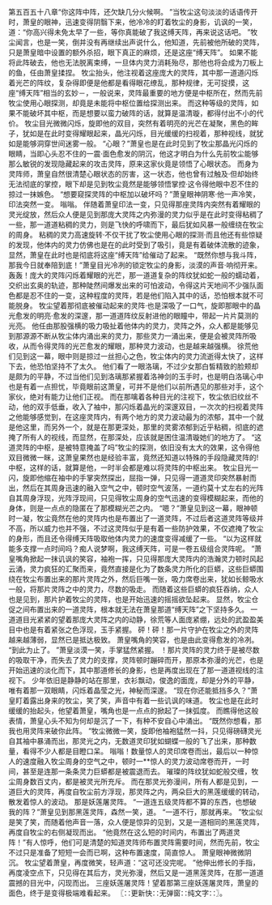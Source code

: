 第五百五十八章“你这阵中阵，还欠缺几分火候啊。
”当牧尘这句淡淡的话语传开时，萧皇的眼神，迅速变得阴翳下来，他冷冷的盯着牧尘的身影，讥讽的一笑，道：“你高兴得未免太早了一些，等你真能破了我这缚天阵，再来说这话吧。
”牧尘闻言，也是一笑，倒并没有再继续出声说什么，他知道，先前被他所破的灵阵，只是萧皇暗中设置的额外杀招，眼下真正的麻烦，还是这座“缚天阵”。
如果不能将此阵破去，他也无法脱离束缚，一旦体内灵力消耗殆尽，那他也将会成为刀板上的鱼，任由萧皇揉捏。
牧尘抬头，他注视着这座庞大的灵阵，其中那一道道闪烁着光芒的阵纹，复杂得即便是他都是看得眼花缭乱，那种规律，无可捉摸，这座“缚天阵”相当的玄妙－，一般说来，灵阵最重要的地方便是中枢所在，然而先前牧尘使用心眼探测，却竟是未能将中枢位置给探测出来。
而这种等级的灵阵，如果不能破坏其中枢，而是想要以蛮力破阵的话，就算是温清璇，都得付出不小的代价。
牧尘目光微微闪烁，旋即他的双目，突然有着明亮的光芒在凝聚，黑色的眸子，犹如是在此时变得耀眼起来，晶光闪烁，目光缓缓的扫视着，那种视线，就犹如是能够洞穿世间迷雾一般。
“心眼？”萧皇也是在此时见到了牧尘那晶光闪烁的眼睛，当即心头忍不住的一震·面色愈发的阴沉，他这才明白为什么先前牧尘能够那么敏锐的发现隐藏起来的攻击灵阵，原来这家伙竟是领悟了心眼状态。
而身为灵阵师，萧皇自然很清楚心眼状态的厉害，这一状态，他也曾有过触及·但却始终无法彻底的掌控，眼下却是见到牧尘竟然是能够领悟掌控·这令得他眼中忍不住的掠过一抹嫉色。
“想要窥探灵阵的中枢加以破坏吗？”萧皇眼神阴寒·他一声冷笑，印法突然一变。
嗡嗡。
伴随着萧皇印法一变，只见得那座灵阵内突然有着耀眼的灵光绽放，然后众人便是见到那庞大灵阵之内弥漫的灵力似乎是在此时变得粘稠了一些，那一道道粘稠的灵力，则是飞快的呼啸而下，最后犹如风暴一般缠绕在牧尘的周身。
粘稠的灵力高速旋转·不仅干扰了牧尘使用心眼的探测·而且他还有些惊疑的发现，他体内的灵力仿佛也是在的此时受到了吸引，竟是有着破体流散的迹象，显然，萧皇在此时也是彻底将这座“缚天阵”给催动了起来。
“既然你想与我斗阵，那我今日就奉陪到底！”萧皇目光冷冽的锁定牧尘的身影，淡漠的声音·响彻开来。
轰轰！庞大的灵阵闪烁着耀眼的光芒，那一道道复杂的阵纹犹如蛇一般的蠕动着，交织出玄奥的轨迹，那种陡然间爆发出来的可怕波动，令得这片天地间不少强队面色都是忍不住的一变，这种程度的灵阵，若是他们陷入其中的话，恐怕根本就不可能脱身。
牧尘望着那彻底被催动起来的灵阵·也是深吸了一口气，旋即那眼中的晶光愈发的明亮·愈发的深邃，那一道道阵纹反射进他的眼瞳中，带起一片片莫测的光亮。
他任由那股强横的吸力吸扯着他体内的灵力，灵阵之外，众人都是能够见到那源源不断从牧尘体内涌出来的灵力，那些灵力一涌出来，便是会被灵阵所吸收，从而令得灵阵的光芒愈发的耀眼，那种灵力波动，也是越来越强横。
徐荒他们见到这一幕，眼中则是掠过一丝担心之色，牧尘体内的灵力流逝得太快了，这样下去，他恐怕坚持不了太久。
他们看了一眼洛璃，不过少女那白皙精致的脸颊却是颇为的平静，不过当他们见到洛璃那紧握着洛神剑的玉手时，也是明白洛璃心中也是有着一点担忧，毕竟眼前这萧皇，可并不是他们以前所遇见的那些对手，这个家伙，绝对有能力让他们正视。
而在那噙着各种目光的注视下，牧尘依旧纹丝不动，他的双手低垂，收入了袖中，那闪烁着晶光的深邃双目，一次次的扫视着灵阵之他能够感觉到，在这座灵阵内，有两个地方的灵力波动最为的浓郁，其中一个就是他这里，而另外一个，就是在那更深处，那里的灵雾浓郁到近乎粘稠，彻底的遮掩了所有人的视线，而显然，在那深处，应该就是困住温清璇她们的地方了。
“这道灵阵的中枢，是被特意掩盖了吗”牧尘的探测，依旧没有太大的效果，这令得他双目微微一眯，这萧皇果然也是经验丰富，竟然还知道以特殊的手段隐藏灵阵的!中枢，这样的话，就算是他，一时半会都是难以将灵阵的中枢出来。
牧尘目光一闪，旋即他缩在袖中的手掌突然探出，屈指一弹，只见得一道道灵印突然暴射而出，然后在其周身迅速的融入空气之中，顿时空气波荡，一道约莫十丈左右的光阵自其周身浮现，光阵浮现间，只见得牧尘周身的空气迅速的变得模糊起来，而他的身体，则是一点点的隐匿在了那模糊光芒之内。
“嗯？”萧皇见到这一幕，眼神顿时一凝，牧尘竟然在他的灵阵内也是布置出了一道灵阵，不过后者这道灵阵等级并不高，所以威力也并不强，不过这灵阵似乎是有着一些防护效果，不仅遮掩了牧尘的身形，而且还令得缚天阵吸取他体内灵力的速度变得减缓了一些。
“以为这样就能多支撑一点时间吗？痴人说梦啊，我这缚天阵，可是一卷五级组合灵阵呢。
”萧皇嘴角掀起一抹讥讽的笑容，袖袍一挥，只见得那庞大灵阵内的浩瀚灵力顿时风起云涌，灵力疯狂的汇聚而来，竟然直接是化为了数条灵力所化的巨蟒，这些巨蟒围绕在牧尘布置出来的那片灵阵之外，然后巨嘴一张，吸力席卷出来，犹如长鲸吸水一般，将那片灵阵之中的灵力，尽数的吸走。
而随着这些巨蟒的疯狂吞纳，众人也是见到，那片护着牧尘的灵阵，也是开始迅速的摇摇欲坠起来。
显然，牧尘仓促之间布置出来的一道灵阵，根本就无法在萧皇那道“缚天阵”之下坚持多久。
一道道目光紧紧的望着那庞大灵阵之内的动静，徐荒等人面庞紧绷，远处的武盈盈美目中也是有着紧张之色浮现，玉手紧握。
砰！砰！那一片守护在牧尘之外的灵阵越来越薄弱，显然已是抵达极致。
萧皇嘴角的笑容，也是由此变得愈发的冷冽。
“到此为止了。
”萧皇淡漠一笑，手掌猛然紧握。
！那片灵阵的灵力终于是被尽数的吸取干净，而失去了灵力的支撑，灵阵顿时蹦碎而开，那原本弥漫的光芒，也是开始迅速的淡化而下，其中那道修长的身影，也是再度出现在了那一道道视线的注视下。
少年依旧是静静的站在那里，衣衫飘动，俊逸的面庞，却是分外的平静，唯有着那一双眼睛，闪烁着晶莹之光，神秘而深邃。
“现在你还能抵挡多久？”萧皇盯着露出身来的牧尘，笑了笑，声音中有着一些讥讽的味道。
牧尘也是在此时缓缓的抬起头，他望着萧皇，嘴角也是一点点的掀起了一抹弧度。
而瞧得他这般表情，萧皇心头不知为何却是沉了一下，有种不安自心中涌出。
“既然你想看，那我也用灵阵来破你此阵。
”牧尘微微一笑，旋即他袖袍猛然一抖，只见得磅礴灵光自其袖中暴涌而出，那灵光之内，无数道灵印犹如蝴蝶一般的飞了出来，那种数量，看得不少人都是目瞪口呆。
嗡嗡！数量惊人的灵印席卷而出，最后以一种惊人的速度融入牧尘周身的空气之中，顿时一**惊人的灵力波动席卷而开，一时间，甚至是连那一条条灵力巨蟒都是被震退而去。
璀璨的阵纹犹如蛇般交缠，牧尘周身数百丈内，都是被灵光所充斥。
而在那灵光弥漫间，所有人都是见到，一道巨大的灵阵，再度自牧尘前方浮现，那灵阵之内，两朵巨大的黑莲缓缓的转动，散发着惊人的波动。
那是妖莲屠灵阵。
“一道连五级灵阵都不算的东西，也想破我的阵？”萧皇见到那黑莲灵阵，森然一笑，道。
“一道不行，那就再来。
”牧尘似是笑了笑，而随着他声音一落，众人便是惊异的见到，又是一道相同的黑莲灵阵，再度自牧尘的右侧凝现而出。
“他竟然在这么短的时间内，布置出了两道灵阵！”有人惊呼，他们可是清楚的知道灵阵师布置灵阵需要时间，然而先前，牧尘不过只是准备了短短一会而已啊，这种布置速度，简直惊人。
萧皇眼神微微阴沉。
牧尘望着萧皇，再度微笑，轻声道：“这可还没完呢。
”他伸出修长的手指，再度凌空点下，只见得在其后方，灵光弥漫，然后又是一道黑莲灵阵，在那一道道震撼的目光中，闪现而出。
三座妖莲屠灵阵！望着那第三座妖莲屠灵阵，萧皇的面色，终于是变得极端难看起来。
〖∷更新快∷无弹窗∷纯文字∷〗。
